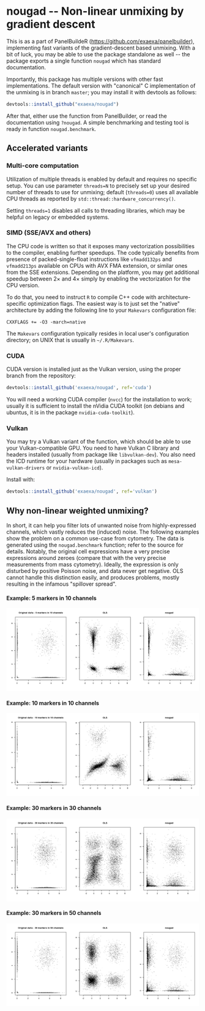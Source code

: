 # nougad -- Non-linear unmixing by gradient descent

This is as a part of PanelBuildeR (https://github.com/exaexa/panelbuilder),
implementing fast variants of the gradient-descent based unmixing. With a bit
of luck, you may be able to use the package standalone as well -- the package
exports a single function `nougad` which has standard documentation.

Importantly, this package has multiple versions with other fast
implementations. The default version with "canonical" C implementation of the
unmixing is in branch `master`; you may install it with devtools as follows:

```r
devtools::install_github("exaexa/nougad")
```

After that, either use the function from PanelBuilder, or read the
documentation using `?nougad`. A simple benchmarking and testing tool is ready
in function `nougad.benchmark`.

## Accelerated variants

### Multi-core computation

Utilization of multiple threads is enabled by default and requires no specific
setup. You can use parameter `threads=N` to precisely set up your desired
number of threads to use for unmixing; default (`threads=0`) uses all available
CPU threads as reported by `std::thread::hardware_concurrency()`.

Setting `threads=1` disables all calls to threading libraries, which may be
helpful on legacy or embedded systems.

### SIMD (SSE/AVX and others)

The CPU code is written so that it exposes many vectorization possibilities to
the compiler, enabling further speedups. The code typically benefits from
presence of packed-single-float instructions like `vfmadd132ps` and
`vfmadd213ps` available on CPUs with AVX FMA extension, or similar ones from
the SSE extensions. Depending on the platform, you may get additional speedup
between 2× and 4× simply by enabling the vectorization for the CPU version.

To do that, you need to instruct `R` to compile C++ code with
architecture-specific optimization flags. The easiest way is to just set the
"native" architecture by adding the following line to your `Makevars`
configuration file:

```make
CXXFLAGS += -O3 -march=native
```

The `Makevars` configuration typically resides in local user's configuration
directory; on UNIX that is usually in `~/.R/Makevars`.

### CUDA

CUDA version is installed just as the Vulkan version, using the proper branch
from the repository:

```r
devtools::install_github('exaexa/nougad', ref='cuda')
```

You will need a working CUDA compiler (`nvcc`) for the installation to work;
usually it is sufficient to install the nVidia CUDA toolkit (on debians and
ubuntus, it is in the package `nvidia-cuda-toolkit`).

### Vulkan

You may try a Vulkan variant of the function, which should be able to use your
Vulkan-compatible GPU. You need to have Vulkan C library and headers installed
(usually from package like `libvulkan-dev`). You also need the ICD runtime for
your hardware (usually in packages such as `mesa-vulkan-drivers` or
`nvidia-vulkan-icd`).

Install with:
```r
devtools::install_github('exaexa/nougad', ref='vulkan')
```

## Why non-linear weighted unmixing?

In short, it can help you filter lots of unwanted noise from highly-expressed
channels, which vastly reduces the (induced) noise. The following examples show
the problem on a common use-case from cytometry. The data is generated using
the `nougad.benchmark` function; refer to the source for details.  Notably, the
original cell expressions have a very precise expressions around zeroes
(compare that with the very precise measurements from mass cytometry).
Ideally, the expression is only disturbed by positive Poisson noise, and data
never get negative. OLS cannot handle this distinction easily, and produces
problems, mostly resulting in the infamous "spillover spread".

#### Example: 5 markers in 10 channels

![5markers-10channels](media/5m-10c.png)

#### Example: 10 markers in 10 channels

![10markers-10channels](media/10m-10c.png)

#### Example: 30 markers in 30 channels

![30markers-30channels](media/30m-30c.png)

#### Example: 30 markers in 50 channels

![30markers-50channels](media/30m-50c.png)
